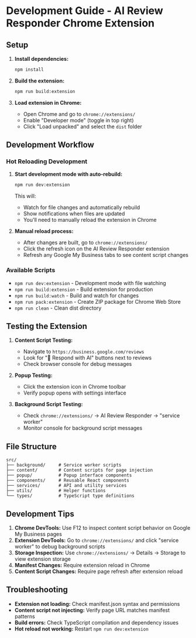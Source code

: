# Development Guide - AI Review Responder Chrome Extension

## Setup

1. **Install dependencies:**
   ```bash
   npm install
   ```

2. **Build the extension:**
   ```bash
   npm run build:extension
   ```

3. **Load extension in Chrome:**
   - Open Chrome and go to `chrome://extensions/`
   - Enable "Developer mode" (toggle in top right)
   - Click "Load unpacked" and select the `dist` folder

## Development Workflow

### Hot Reloading Development

1. **Start development mode with auto-rebuild:**
   ```bash
   npm run dev:extension
   ```
   This will:
   - Watch for file changes and automatically rebuild
   - Show notifications when files are updated
   - You'll need to manually reload the extension in Chrome

2. **Manual reload process:**
   - After changes are built, go to `chrome://extensions/`
   - Click the refresh icon on the AI Review Responder extension
   - Refresh any Google My Business tabs to see content script changes

### Available Scripts

- `npm run dev:extension` - Development mode with file watching
- `npm run build:extension` - Build extension for production
- `npm run build:watch` - Build and watch for changes
- `npm run pack:extension` - Create ZIP package for Chrome Web Store
- `npm run clean` - Clean dist directory

## Testing the Extension

1. **Content Script Testing:**
   - Navigate to `https://business.google.com/reviews`
   - Look for "🤖 Respond with AI" buttons next to reviews
   - Check browser console for debug messages

2. **Popup Testing:**
   - Click the extension icon in Chrome toolbar
   - Verify popup opens with settings interface

3. **Background Script Testing:**
   - Check `chrome://extensions/` → AI Review Responder → "service worker"
   - Monitor console for background script messages

## File Structure

```
src/
├── background/     # Service worker scripts
├── content/        # Content scripts for page injection
├── popup/          # Popup interface components
├── components/     # Reusable React components
├── services/       # API and utility services
├── utils/          # Helper functions
└── types/          # TypeScript type definitions
```

## Development Tips

1. **Chrome DevTools:** Use F12 to inspect content script behavior on Google My Business pages
2. **Extension DevTools:** Go to `chrome://extensions/` and click "service worker" to debug background scripts
3. **Storage Inspection:** Use `chrome://extensions/` → Details → Storage to view extension storage
4. **Manifest Changes:** Require extension reload in Chrome
5. **Content Script Changes:** Require page refresh after extension reload

## Troubleshooting

- **Extension not loading:** Check manifest.json syntax and permissions
- **Content script not injecting:** Verify page URL matches manifest patterns
- **Build errors:** Check TypeScript compilation and dependency issues
- **Hot reload not working:** Restart `npm run dev:extension` 